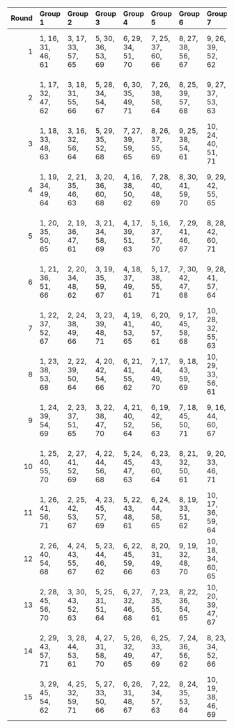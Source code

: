|   Round | Group 1           | Group 2           | Group 3           | Group 4           | Group 5           | Group 6           | Group 7            | Group 8            | Group 9            | Group 10           | Group 11           | Group 12      | Group 13       | Group 14       | Group 15       |
|--------:|:------------------|:------------------|:------------------|:------------------|:------------------|:------------------|:-------------------|:-------------------|:-------------------|:-------------------|:-------------------|:--------------|:---------------|:---------------|:---------------|
|       1 | 1, 16, 31, 46, 61 | 3, 17, 33, 57, 65 | 5, 30, 36, 53, 69 | 6, 29, 34, 51, 70 | 7, 25, 37, 60, 66 | 8, 27, 38, 56, 67 | 9, 26, 39, 52, 62  | 12, 23, 40, 59, 63 | 13, 19, 43, 50, 68 | 14, 21, 44, 54, 71 | 15, 20, 45, 55, 64 | 2, 18, 32, 58 | 4, 28, 35, 47  | 10, 22, 41, 49 | 11, 24, 42, 48 |
|       2 | 1, 17, 32, 47, 62 | 3, 18, 31, 55, 66 | 5, 28, 34, 54, 67 | 6, 30, 35, 49, 71 | 7, 26, 38, 58, 64 | 8, 25, 39, 57, 68 | 9, 27, 37, 53, 63  | 10, 23, 42, 50, 70 | 12, 24, 41, 60, 61 | 13, 20, 44, 51, 69 | 15, 21, 43, 56, 65 | 2, 16, 33, 59 | 4, 29, 36, 48  | 11, 22, 40, 46 | 14, 19, 45, 52 |
|       3 | 1, 18, 33, 48, 63 | 3, 16, 32, 56, 64 | 5, 29, 35, 52, 68 | 7, 27, 39, 59, 65 | 8, 26, 37, 55, 69 | 9, 25, 38, 54, 61 | 10, 24, 40, 51, 71 | 12, 22, 42, 58, 62 | 13, 21, 45, 49, 67 | 14, 20, 43, 53, 70 | 15, 19, 44, 57, 66 | 2, 17, 31, 60 | 4, 30, 34, 46  | 6, 28, 36, 50  | 11, 23, 41, 47 |
|       4 | 1, 19, 34, 49, 64 | 2, 21, 35, 46, 63 | 3, 20, 36, 60, 68 | 4, 16, 38, 50, 62 | 7, 28, 40, 48, 69 | 8, 30, 41, 59, 70 | 9, 29, 42, 55, 65  | 11, 27, 45, 51, 61 | 12, 26, 43, 47, 66 | 13, 22, 31, 53, 71 | 15, 23, 33, 58, 67 | 5, 18, 39, 56 | 6, 17, 37, 54  | 10, 25, 44, 52 | 14, 24, 32, 57 |
|       5 | 1, 20, 35, 50, 65 | 2, 19, 36, 47, 61 | 3, 21, 34, 58, 69 | 4, 17, 39, 51, 63 | 5, 16, 37, 57, 70 | 7, 29, 41, 46, 67 | 8, 28, 42, 60, 71  | 9, 30, 40, 56, 66  | 11, 25, 43, 49, 62 | 12, 27, 44, 48, 64 | 15, 24, 31, 59, 68 | 6, 18, 38, 52 | 10, 26, 45, 53 | 13, 23, 32, 54 | 14, 22, 33, 55 |
|       6 | 1, 21, 36, 51, 66 | 2, 20, 34, 48, 62 | 3, 19, 35, 59, 67 | 4, 18, 37, 49, 61 | 5, 17, 38, 55, 71 | 7, 30, 42, 47, 68 | 9, 28, 41, 57, 64  | 11, 26, 44, 50, 63 | 12, 25, 45, 46, 65 | 13, 24, 33, 52, 70 | 15, 22, 32, 60, 69 | 6, 16, 39, 53 | 8, 29, 40, 58  | 10, 27, 43, 54 | 14, 23, 31, 56 |
|       7 | 1, 22, 37, 52, 67 | 2, 24, 38, 49, 66 | 3, 23, 39, 48, 71 | 4, 19, 41, 53, 65 | 6, 20, 40, 57, 61 | 9, 17, 45, 58, 68 | 10, 28, 32, 55, 63 | 11, 30, 33, 54, 64 | 12, 29, 31, 50, 69 | 14, 27, 35, 60, 62 | 15, 26, 36, 46, 70 | 5, 21, 42, 59 | 7, 16, 43, 51  | 8, 18, 44, 47  | 13, 25, 34, 56 |
|       8 | 1, 23, 38, 53, 68 | 2, 22, 39, 50, 64 | 4, 20, 42, 54, 66 | 6, 21, 41, 55, 62 | 7, 17, 44, 49, 70 | 9, 18, 43, 59, 69 | 10, 29, 33, 56, 61 | 11, 28, 31, 52, 65 | 12, 30, 32, 51, 67 | 14, 25, 36, 58, 63 | 15, 27, 34, 47, 71 | 3, 24, 37, 46 | 5, 19, 40, 60  | 8, 16, 45, 48  | 13, 26, 35, 57 |
|       9 | 1, 24, 39, 54, 69 | 2, 23, 37, 51, 65 | 3, 22, 38, 47, 70 | 4, 21, 40, 52, 64 | 6, 19, 42, 56, 63 | 7, 18, 45, 50, 71 | 9, 16, 44, 60, 67  | 10, 30, 31, 57, 62 | 11, 29, 32, 53, 66 | 12, 28, 33, 49, 68 | 14, 26, 34, 59, 61 | 5, 20, 41, 58 | 8, 17, 43, 46  | 13, 27, 36, 55 | 15, 25, 35, 48 |
|      10 | 1, 25, 40, 55, 70 | 2, 27, 41, 52, 69 | 4, 22, 44, 56, 68 | 5, 24, 45, 47, 63 | 6, 23, 43, 60, 64 | 8, 21, 32, 50, 61 | 9, 20, 33, 46, 71  | 10, 16, 35, 58, 66 | 11, 18, 36, 57, 67 | 13, 28, 37, 59, 62 | 14, 30, 38, 48, 65 | 3, 26, 42, 51 | 7, 19, 31, 54  | 12, 17, 34, 53 | 15, 29, 39, 49 |
|      11 | 1, 26, 41, 56, 71 | 2, 25, 42, 53, 67 | 4, 23, 45, 57, 69 | 5, 22, 43, 48, 61 | 6, 24, 44, 58, 65 | 8, 19, 33, 51, 62 | 10, 17, 36, 59, 64 | 11, 16, 34, 55, 68 | 12, 18, 35, 54, 70 | 13, 29, 38, 60, 63 | 14, 28, 39, 46, 66 | 3, 27, 40, 49 | 7, 20, 32, 52  | 9, 21, 31, 47  | 15, 30, 37, 50 |
|      12 | 2, 26, 40, 54, 68 | 4, 24, 43, 55, 67 | 5, 23, 44, 46, 62 | 6, 22, 45, 59, 66 | 8, 20, 31, 49, 63 | 9, 19, 32, 48, 70 | 10, 18, 34, 60, 65 | 11, 17, 35, 56, 69 | 12, 16, 36, 52, 71 | 13, 30, 39, 58, 61 | 14, 29, 37, 47, 64 | 1, 27, 42, 57 | 3, 25, 41, 50  | 7, 21, 33, 53  | 15, 28, 38, 51 |
|      13 | 2, 28, 45, 56, 70 | 3, 30, 43, 52, 63 | 5, 25, 31, 51, 64 | 6, 27, 32, 46, 68 | 7, 23, 35, 55, 61 | 8, 22, 36, 54, 65 | 10, 20, 39, 47, 67 | 11, 19, 37, 58, 71 | 13, 17, 41, 48, 66 | 14, 16, 42, 49, 69 | 15, 18, 40, 53, 62 | 1, 29, 44, 59 | 4, 26, 33, 60  | 9, 24, 34, 50  | 12, 21, 38, 57 |
|      14 | 2, 29, 43, 57, 71 | 3, 28, 44, 53, 61 | 4, 27, 31, 58, 70 | 5, 26, 32, 49, 65 | 6, 25, 33, 47, 69 | 7, 24, 36, 56, 62 | 8, 23, 34, 52, 66  | 10, 21, 37, 48, 68 | 13, 18, 42, 46, 64 | 14, 17, 40, 50, 67 | 15, 16, 41, 54, 63 | 1, 30, 45, 60 | 9, 22, 35, 51  | 11, 20, 38, 59 | 12, 19, 39, 55 |
|      15 | 3, 29, 45, 54, 62 | 4, 25, 32, 59, 71 | 5, 27, 33, 50, 66 | 6, 26, 31, 48, 67 | 7, 22, 34, 57, 63 | 8, 24, 35, 53, 64 | 10, 19, 38, 46, 69 | 11, 21, 39, 60, 70 | 13, 16, 40, 47, 65 | 14, 18, 41, 51, 68 | 15, 17, 42, 52, 61 | 1, 28, 43, 58 | 2, 30, 44, 55  | 9, 23, 36, 49  | 12, 20, 37, 56 |